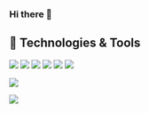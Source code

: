 ### Hi there 👋


## 🔧 Technologies & Tools
![](https://img.shields.io/badge/Code-JavaScript-informational?style=flat&logo=javascript&logoColor=white&color=ED6A5A)
![](https://img.shields.io/badge/Code-Golang-informational?style=flat&logo=go&logoColor=white&color=ED6A5A)
![](https://img.shields.io/badge/Shell-Bash-informational?style=flat&logo=gnu-bash&logoColor=white&color=ED6A5A)
![](https://img.shields.io/badge/Tools-Docker-informational?style=flat&logo=docker&logoColor=white&color=ED6A5A)
![](https://img.shields.io/badge/Tools-Kubernetes-informational?style=flat&logo=kubernetes&logoColor=white&color=ED6A5A)
![](https://img.shields.io/badge/Cloud-Digital_Ocean-informational?style=flat&logo=digitalocean&logoColor=white&color=ED6A5A)

<img
  align="center"
  src="https://github-readme-stats.vercel.app/api/?username=wolfymaster&theme=synthwave"
/>


<a href="https://github.com/mattPereira">
  <img align="center" src="https://github-readme-stats.vercel.app/api/top-langs/?username=mattpereira&hide=java,html&title_color=ffffff&text_color=c9cacc&icon_color=2bbc8a&bg_color=ED6A5A" />
</a>
<br/><br/> 
